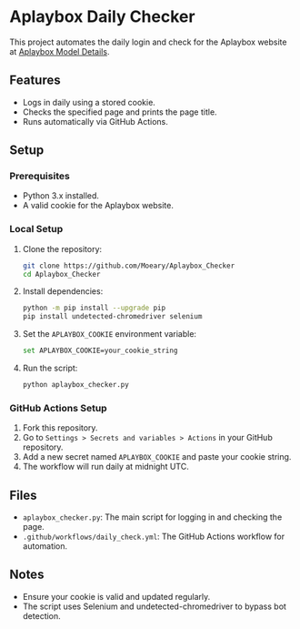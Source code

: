 # Aplaybox Daily Checker

This project automates the daily login and check for the Aplaybox website at [Aplaybox Model Details](https://www.aplaybox.com/details/model/xfyv7yIWHaxH).

## Features
- Logs in daily using a stored cookie.
- Checks the specified page and prints the page title.
- Runs automatically via GitHub Actions.

## Setup

### Prerequisites
- Python 3.x installed.
- A valid cookie for the Aplaybox website.

### Local Setup
1. Clone the repository:
   ```bash
   git clone https://github.com/Moeary/Aplaybox_Checker
   cd Aplaybox_Checker
   ```
2. Install dependencies:
   ```bash
   python -m pip install --upgrade pip
   pip install undetected-chromedriver selenium
   ```
3. Set the `APLAYBOX_COOKIE` environment variable:
   ```bash
   set APLAYBOX_COOKIE=your_cookie_string
   ```
4. Run the script:
   ```bash
   python aplaybox_checker.py
   ```

### GitHub Actions Setup
1. Fork this repository.
2. Go to `Settings > Secrets and variables > Actions` in your GitHub repository.
3. Add a new secret named `APLAYBOX_COOKIE` and paste your cookie string.
4. The workflow will run daily at midnight UTC.

## Files
- `aplaybox_checker.py`: The main script for logging in and checking the page.
- `.github/workflows/daily_check.yml`: The GitHub Actions workflow for automation.

## Notes
- Ensure your cookie is valid and updated regularly.
- The script uses Selenium and undetected-chromedriver to bypass bot detection.
